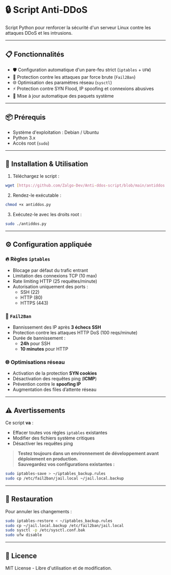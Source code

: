 # 🔒 Script Anti-DDoS

Script Python pour renforcer la sécurité d'un serveur Linux contre les attaques DDoS et les intrusions.

---

## 📋 Fonctionnalités

- 🛡️ Configuration automatique d'un pare-feu strict (`iptables` + `UFW`)
- 🚫 Protection contre les attaques par force brute (`Fail2Ban`)
- 🌐 Optimisation des paramètres réseau (`sysctl`)
- ⚡ Protection contre SYN Flood, IP spoofing et connexions abusives
- 🔄 Mise à jour automatique des paquets système

---

## 📦 Prérequis

- Système d'exploitation : Debian / Ubuntu
- Python 3.x
- Accès root (`sudo`)

---

## 🚀 Installation & Utilisation

1. Téléchargez le script :

```bash
wget [https://github.com/Zalgo-Dev/Anti-ddos-script/blob/main/antiddos.py](https://github.com/Zalgo-Dev/Anti-ddos-script/blob/main/antiddos.py)
```

2. Rendez-le exécutable :

```bash
chmod +x antiddos.py
```

3. Exécutez-le avec les droits root :

```bash
sudo ./antiddos.py
```

---

## ⚙️ Configuration appliquée

### 🔥 Règles `iptables`

- Blocage par défaut du trafic entrant
- Limitation des connexions TCP (10 max)
- Rate limiting HTTP (25 requêtes/minute)
- Autorisation uniquement des ports :  
  - SSH (22)  
  - HTTP (80)  
  - HTTPS (443)

### 🛑 `Fail2Ban`

- Bannissement des IP après **3 échecs SSH**
- Protection contre les attaques HTTP DoS (100 reqs/minute)
- Durée de bannissement :
  - **24h** pour SSH
  - **10 minutes** pour HTTP

### 🌐 Optimisations réseau

- Activation de la protection **SYN cookies**
- Désactivation des requêtes ping (**ICMP**)
- Prévention contre le **spoofing IP**
- Augmentation des files d’attente réseau

---

## ⚠️ Avertissements

Ce script **va** :

- Effacer toutes vos règles `iptables` existantes
- Modifier des fichiers système critiques
- Désactiver les requêtes ping

> **Testez toujours dans un environnement de développement avant déploiement en production.**  
> **Sauvegardez vos configurations existantes :**

```bash
sudo iptables-save > ~/iptables_backup.rules
sudo cp /etc/fail2ban/jail.local ~/jail.local.backup
```

---

## 🔄 Restauration

Pour annuler les changements :

```bash
sudo iptables-restore < ~/iptables_backup.rules
sudo cp ~/jail.local.backup /etc/fail2ban/jail.local
sudo sysctl -p /etc/sysctl.conf.bak
sudo ufw disable
```

---

## 📜 Licence

MIT License - Libre d'utilisation et de modification.
